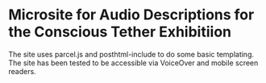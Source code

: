 # Microsite for Audio Descriptions for the Conscious Tether Exhibitiion

The site uses parcel.js and posthtml-include to do some basic templating. The site has been tested to be accessible via VoiceOver and mobile screen readers.